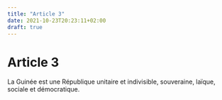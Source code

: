 ```yaml
---
title: "Article 3"
date: 2021-10-23T20:23:11+02:00
draft: true
---
```


# Article 3

La Guinée est une République unitaire et indivisible, souveraine, laïque, sociale et démocratique.
